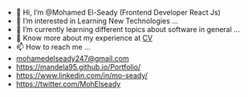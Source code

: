 - 👋 Hi, I’m @Mohamed El-Seady (Frontend Developer React Js)
- 👀 I’m interested in Learning New Technologies ...
- 🌱 I’m currently learning different topics about software in general ...
- 📄 Know more about my experience at [CV](https://drive.google.com/file/d/1kyhCs5bWex_HY1I9YR0QDuke9VGiRCdg/view?usp=sharing)
- 📫 How to reach me ...
- mohamedelseady247@gmail.com
- https://mandela95.github.io/Portfolio/
- https://www.linkedin.com/in/mo-seady/
- https://twitter.com/MohElseady

<!---
Mandela95/Mandela95 is a ✨ special ✨ repository because its `README.md` (this file) appears on your GitHub profile.
You can click the Preview link to take a look at your changes.
--->
